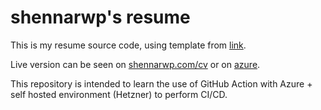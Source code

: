 # shennarwp's resume

This is my resume source code, using template from [link](https://codepen.io/aja9104/pen/nzaZwW).

Live version can be seen on [shennarwp.com/cv](https://shennarwp.com/cv) or on [azure](https://resume.bravewater-857def22.southeastasia.azurecontainerapps.io/).

This repository is intended to learn the use of GitHub Action with Azure + self hosted environment (Hetzner) to perform CI/CD.